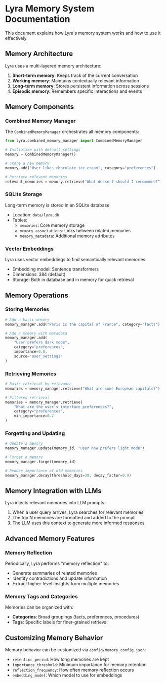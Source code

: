 # Lyra Memory System Documentation

This document explains how Lyra's memory system works and how to use it effectively.

## Memory Architecture

Lyra uses a multi-layered memory architecture:

1. **Short-term memory**: Keeps track of the current conversation
2. **Working memory**: Maintains contextually relevant information
3. **Long-term memory**: Stores persistent information across sessions
4. **Episodic memory**: Remembers specific interactions and events

## Memory Components

### Combined Memory Manager

The `CombinedMemoryManager` orchestrates all memory components:

```python
from lyra.combined_memory_manager import CombinedMemoryManager

# Initialize with default settings
memory = CombinedMemoryManager()

# Store a new memory
memory.add("User likes chocolate ice cream", category="preferences")

# Retrieve relevant memories
relevant_memories = memory.retrieve("What dessert should I recommend?")
```

### SQLite Storage

Long-term memory is stored in an SQLite database:

- Location: `data/lyra.db`
- Tables: 
  - `memories`: Core memory storage
  - `memory_associations`: Links between related memories
  - `memory_metadata`: Additional memory attributes

### Vector Embeddings

Lyra uses vector embeddings to find semantically relevant memories:

- Embedding model: Sentence transformers
- Dimensions: 384 (default)
- Storage: Both in database and in memory for quick retrieval

## Memory Operations

### Storing Memories

```python
# Add a basic memory
memory_manager.add("Paris is the capital of France", category="facts")

# Add a memory with metadata
memory_manager.add(
    "User prefers dark mode",
    category="preferences",
    importance=0.8,
    source="user_settings"
)
```

### Retrieving Memories

```python
# Basic retrieval by relevance
memories = memory_manager.retrieve("What are some European capitals?")

# Filtered retrieval
memories = memory_manager.retrieve(
    "What are the user's interface preferences?",
    category="preferences",
    min_importance=0.7
)
```

### Forgetting and Updating

```python
# Update a memory
memory_manager.update(memory_id, "User now prefers light mode")

# Forget a memory
memory_manager.forget(memory_id)

# Reduce importance of old memories
memory_manager.decay(threshold_days=30, decay_factor=0.9)
```

## Memory Integration with LLMs

Lyra injects relevant memories into LLM prompts:

1. When a user query arrives, Lyra searches for relevant memories
2. The top N memories are formatted and added to the prompt
3. The LLM uses this context to generate more informed responses

## Advanced Memory Features

### Memory Reflection

Periodically, Lyra performs "memory reflection" to:
- Generate summaries of related memories
- Identify contradictions and update information
- Extract higher-level insights from multiple memories

### Memory Tags and Categories

Memories can be organized with:
- **Categories**: Broad groupings (facts, preferences, procedures)
- **Tags**: Specific labels for finer-grained retrieval

## Customizing Memory Behavior

Memory behavior can be customized via `config/memory_config.json`:

- `retention_period`: How long memories are kept
- `importance_threshold`: Minimum importance for memory retention
- `reflection_frequency`: How often memory reflection occurs
- `embedding_model`: Which model to use for embeddings
